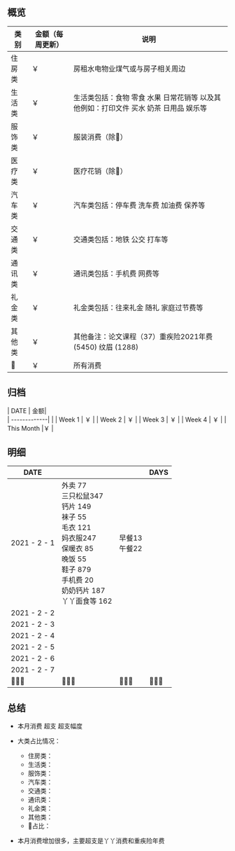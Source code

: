 ## 概览
| 类别           | 金额（每周更新）        |    说明 |
| -------------|-------------| -----|
| 住房类|￥   | 房租水电物业煤气或与房子相关周边
| 生活类| ￥    | 生活类包括：食物 零食 水果 日常花销等 以及其他例如：打印文件 买水 奶茶 日用品 娱乐等        |
|服饰类 | ￥ | 服装消费（除👶） |
|医疗类 | ￥ | 医疗花销（除👶）
|汽车类 |￥ | 汽车类包括：停车费 洗车费 加油费 保养等
|交通类| ￥  | 交通类包括：地铁 公交 打车等
|通讯类 | ￥ | 通讯类包括：手机费 网费等
|礼金类 | ￥  | 礼金类包括：往来礼金 随礼 家庭过节费等
|其他类 | ￥ | 其他备注：论文课程（37）重疾险2021年费 (5450) 纹眉 (1288)
|👶 | ￥  | 所有消费

## 归档
| DATE           | 金额|      
| -------------|       |
| Week 1 | ￥   |
| Week 2 | ￥  |
| Week 3 | ￥  |
| Week 4 | ￥ |
| This Month |￥ |

## 明细
| DATE           |         |    |DAYS
| -------------|-------------| -----|---
|  2021 - 2 - 1     |外卖 77 <br> 三只松鼠347 <br>钙片 149 <br> 袜子 55 <br> 毛衣 121<br> 妈衣服247<br>保暖衣 85<br>晚饭 55<br>鞋子 879<br>手机费 20<br>奶奶钙片 187<br> 丫丫面食等 162  | 早餐13<br>午餐22 |
|  2021 - 2 - 2     |  |  |
|  2021 - 2 - 3     |  |  |  
|  2021 - 2 - 4     |  |  |
|  2021 - 2 - 5     |  |  |
|  2021 - 2 - 6     |  |  |
|  2021 - 2 - 7     |  |  |
|       👨‍👩‍👧         |     👨‍👩‍👧‍               |    👨‍👩‍👧 |     👨‍👩‍👧   |

## 总结

- 本月消费  超支  超支幅度
- 大类占比情况：
  - 住房类：
  - 生活类：      
  - 服饰类：
  - 汽车类：
  - 交通类：
  - 通讯类：
  - 礼金类：
  - 其他类：
  - 👶占比：

- 本月消费增加很多，主要超支是丫丫消费和重疾险年费
